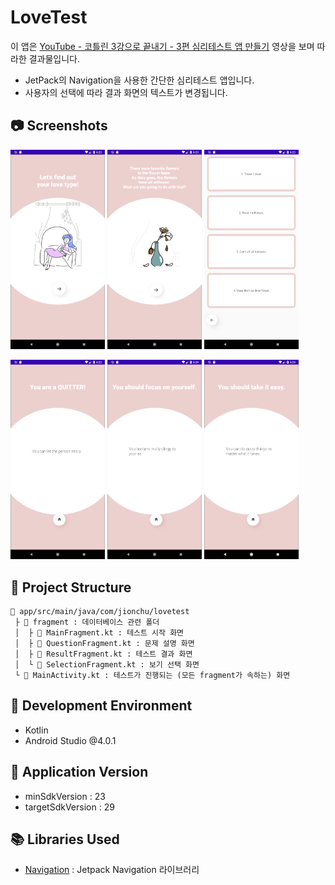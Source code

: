 # LoveTest
이 앱은 [YouTube - 코틀린 3강으로 끝내기 - 3편 심리테스트 앱 만들기](https://www.youtube.com/watch?v=M1e2tLnzVPo) 영상을 보며 따라한 결과물입니다.
- JetPack의 Navigation을 사용한 간단한 심리테스트 앱입니다.
- 사용자의 선택에 따라 결과 화면의 텍스트가 변경됩니다.

## :camera: Screenshots
<img alt="Screenshot1" src="images/Screenshot1.png" width="30%"> <img alt="Screenshot2" src="images/Screenshot2.png" width="30%"> <img alt="Screenshot3" src="images/Screenshot3.png" width="30%">

<img alt="Screenshot4" src="images/Screenshot4.png" width="30%"> <img alt="Screenshot5" src="images/Screenshot5.png" width="30%"> <img alt="Screenshot6" src="images/Screenshot6.png" width="30%">

## :art: Project Structure
```
📁 app/src/main/java/com/jionchu/lovetest
 ├ 📁 fragment : 데이터베이스 관련 폴더
 │  ├ 📄 MainFragment.kt : 테스트 시작 화면
 │  ├ 📄 QuestionFragment.kt : 문제 설명 화면
 │  ├ 📄 ResultFragment.kt : 테스트 결과 화면
 │  └ 📄 SelectionFragment.kt : 보기 선택 화면
 └ 📄 MainActivity.kt : 테스트가 진행되는 (모든 fragment가 속하는) 화면
```

## :hammer: Development Environment
- Kotlin
- Android Studio @4.0.1

## :bookmark: Application Version
- minSdkVersion : 23
- targetSdkVersion : 29

## :books: Libraries Used
- [Navigation](https://developer.android.com/guide/navigation) : Jetpack Navigation 라이브러리